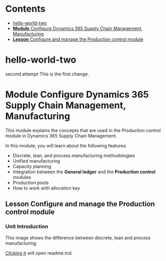# Contents  
- [hello-world-two](#hello-world-two)  
- [**Module** Configure Dynamics 365 Supply Chain Management, Manufacturing](#**module**-configure-dynamics-365-supply-chain-management,manufacturing)  
- [**Lesson** Configure and manage the Production control module](##**lesson**-configure-and-manage-the-production-control-module)  




# hello-world-two
second attempt
This is the first change.
# **Module** Configure Dynamics 365 Supply Chain Management, Manufacturing

This module explains the concepts that are used in the Production control module in Dynamics 365 Supply Chain Management.

In this module, you will learn about the following features:
-   Discrete, lean, and process manufacturing methodologies
-   Unified manufacturing
-   Capacity planning
-   Integration between the **General ledger** and the **Production control** modules
-   Production pools
-   How to work with allocation key

## **Lesson** Configure and manage the Production control module

### **Unit** Introduction
This image shows the difference between discrete, lean and process manufacturing.

[Clicking it](/main/README.md) will open readme.md.
